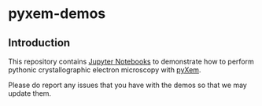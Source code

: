 # pyxem-demos

## Introduction

This repository contains [Jupyter Notebooks](http://jupyter.org/) to demonstrate
how to perform pythonic crystallographic electron microscopy with [pyXem](http://pyxem.github.io/pyxem/).

Please do report any issues that you have with the demos so that we may update them.
